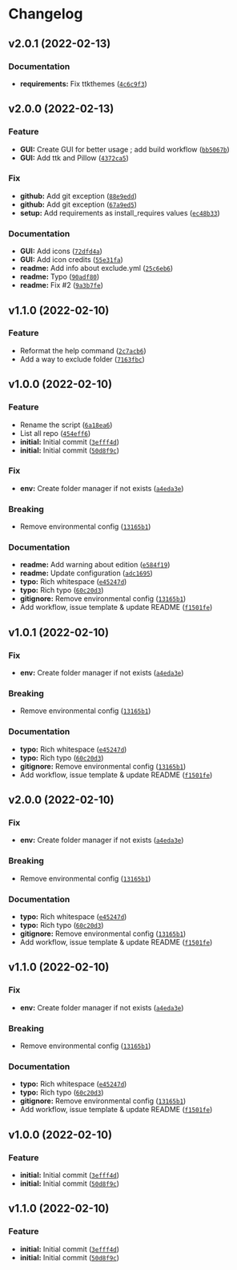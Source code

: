 # Changelog

<!--next-version-placeholder-->

## v2.0.1 (2022-02-13)
### Documentation
* **requirements:** Fix ttkthemes ([`4c6c9f3`](https://github.com/Mara-Li/Obsidian-Snippet-Manager/commit/4c6c9f34198b10949df22ed58c58284c2c57ddf1))

## v2.0.0 (2022-02-13)
### Feature
* **GUI:** Create GUI for better usage ; add build workflow ([`bb5067b`](https://github.com/Mara-Li/Obsidian-Snippet-Manager/commit/bb5067ba498b163e25aecd4655935dc07f76abf4))
* **GUI:** Add ttk and Pillow ([`4372ca5`](https://github.com/Mara-Li/Obsidian-Snippet-Manager/commit/4372ca5cca08b87fb3d92b01801c421440232a8d))

### Fix
* **github:** Add git exception ([`88e9edd`](https://github.com/Mara-Li/Obsidian-Snippet-Manager/commit/88e9edde2f6e83dbdb6ac495b5d47b4c38cc0812))
* **github:** Add git exception ([`67a9ed5`](https://github.com/Mara-Li/Obsidian-Snippet-Manager/commit/67a9ed53ed7bceb7be5559717cdb8b943d18e3ed))
* **setup:** Add requirements as install_requires values ([`ec48b33`](https://github.com/Mara-Li/Obsidian-Snippet-Manager/commit/ec48b33f13987eb818aed30762efa1b50aa90a1c))

### Documentation
* **GUI:** Add icons ([`72dfd4a`](https://github.com/Mara-Li/Obsidian-Snippet-Manager/commit/72dfd4acd69d2ee622946338fdbfd510bf5fd716))
* **GUI:** Add icon credits ([`55e31fa`](https://github.com/Mara-Li/Obsidian-Snippet-Manager/commit/55e31fa8172dbf74626b70ddaad0249ae5187d81))
* **readme:** Add info about exclude.yml ([`25c6eb6`](https://github.com/Mara-Li/Obsidian-Snippet-Manager/commit/25c6eb6a792dcec98ee0d253fb31f296a946e74d))
* **readme:** Typo ([`90adf80`](https://github.com/Mara-Li/Obsidian-Snippet-Manager/commit/90adf80ac53e0cfd64cc36c7f396a0c3d2cb0557))
* **readme:** Fix #2 ([`9a3b7fe`](https://github.com/Mara-Li/Obsidian-Snippet-Manager/commit/9a3b7feeaebea452877fe31936b5c17f2530f168))

## v1.1.0 (2022-02-10)
### Feature
* Reformat the help command ([`2c7acb6`](https://github.com/Mara-Li/Obsidian-Snippet-Manager/commit/2c7acb66b914b0fe439fa99892253b4927dc82c1))
* Add a way to exclude folder ([`7163fbc`](https://github.com/Mara-Li/Obsidian-Snippet-Manager/commit/7163fbc34b1a2f87f6382986dce216757761d37b))

## v1.0.0 (2022-02-10)
### Feature
* Rename the script ([`6a18ea6`](https://github.com/Mara-Li/Obsidian-Snippet-Manager/commit/6a18ea6189c0e4f211bf947935fb2e3f38216842))
* List all repo ([`454eff6`](https://github.com/Mara-Li/Obsidian-Snippet-Manager/commit/454eff6c149e581065a34447a8d7b637ba40ddb8))
* **initial:** Initial commit ([`3efff4d`](https://github.com/Mara-Li/Obsidian-Snippet-Manager/commit/3efff4dcae3d11e1b2f605655231ba1230c9c7a9))
* **initial:** Initial commit ([`50d8f9c`](https://github.com/Mara-Li/Obsidian-Snippet-Manager/commit/50d8f9cafd9ea959d5edc7d32b47617342515bf0))

### Fix
* **env:** Create folder manager if not exists ([`a4eda3e`](https://github.com/Mara-Li/Obsidian-Snippet-Manager/commit/a4eda3e98e9ef794b7fdb050bf85867b24c17170))

### Breaking
* Remove environmental config ([`13165b1`](https://github.com/Mara-Li/Obsidian-Snippet-Manager/commit/13165b10de4c1f598a69063b9d8b114df219dfc9))

### Documentation
* **readme:** Add warning about edition ([`e584f19`](https://github.com/Mara-Li/Obsidian-Snippet-Manager/commit/e584f1901a39f9df5a34d9e34bcff6de0fc16c5c))
* **readme:** Update configuration ([`adc1695`](https://github.com/Mara-Li/Obsidian-Snippet-Manager/commit/adc1695552e29b76d9e3b03cc674f77146ad4d97))
* **typo:** Rich whitespace ([`e45247d`](https://github.com/Mara-Li/Obsidian-Snippet-Manager/commit/e45247d49de0734512af9d6f6989b2b65cb63606))
* **typo:** Rich typo ([`60c20d3`](https://github.com/Mara-Li/Obsidian-Snippet-Manager/commit/60c20d3d769bca091c717ae595af5ae7025aecc2))
* **gitignore:** Remove environmental config ([`13165b1`](https://github.com/Mara-Li/Obsidian-Snippet-Manager/commit/13165b10de4c1f598a69063b9d8b114df219dfc9))
* Add workflow, issue template & update README ([`f1501fe`](https://github.com/Mara-Li/Obsidian-Snippet-Manager/commit/f1501fe8371c0702b14c25603260c5aafb9b2fee))

## v1.0.1 (2022-02-10)
### Fix
* **env:** Create folder manager if not exists ([`a4eda3e`](https://github.com/Mara-Li/Obsidian-Snippet-Manager/commit/a4eda3e98e9ef794b7fdb050bf85867b24c17170))

### Breaking
* Remove environmental config ([`13165b1`](https://github.com/Mara-Li/Obsidian-Snippet-Manager/commit/13165b10de4c1f598a69063b9d8b114df219dfc9))

### Documentation
* **typo:** Rich whitespace ([`e45247d`](https://github.com/Mara-Li/Obsidian-Snippet-Manager/commit/e45247d49de0734512af9d6f6989b2b65cb63606))
* **typo:** Rich typo ([`60c20d3`](https://github.com/Mara-Li/Obsidian-Snippet-Manager/commit/60c20d3d769bca091c717ae595af5ae7025aecc2))
* **gitignore:** Remove environmental config ([`13165b1`](https://github.com/Mara-Li/Obsidian-Snippet-Manager/commit/13165b10de4c1f598a69063b9d8b114df219dfc9))
* Add workflow, issue template & update README ([`f1501fe`](https://github.com/Mara-Li/Obsidian-Snippet-Manager/commit/f1501fe8371c0702b14c25603260c5aafb9b2fee))

## v2.0.0 (2022-02-10)
### Fix
* **env:** Create folder manager if not exists ([`a4eda3e`](https://github.com/Mara-Li/Obsidian-Snippet-Manager/commit/a4eda3e98e9ef794b7fdb050bf85867b24c17170))

### Breaking
* Remove environmental config ([`13165b1`](https://github.com/Mara-Li/Obsidian-Snippet-Manager/commit/13165b10de4c1f598a69063b9d8b114df219dfc9))

### Documentation
* **typo:** Rich whitespace ([`e45247d`](https://github.com/Mara-Li/Obsidian-Snippet-Manager/commit/e45247d49de0734512af9d6f6989b2b65cb63606))
* **typo:** Rich typo ([`60c20d3`](https://github.com/Mara-Li/Obsidian-Snippet-Manager/commit/60c20d3d769bca091c717ae595af5ae7025aecc2))
* **gitignore:** Remove environmental config ([`13165b1`](https://github.com/Mara-Li/Obsidian-Snippet-Manager/commit/13165b10de4c1f598a69063b9d8b114df219dfc9))
* Add workflow, issue template & update README ([`f1501fe`](https://github.com/Mara-Li/Obsidian-Snippet-Manager/commit/f1501fe8371c0702b14c25603260c5aafb9b2fee))

## v1.1.0 (2022-02-10)
### Fix
* **env:** Create folder manager if not exists ([`a4eda3e`](https://github.com/Mara-Li/Obsidian-Snippet-Manager/commit/a4eda3e98e9ef794b7fdb050bf85867b24c17170))

### Breaking
* Remove environmental config ([`13165b1`](https://github.com/Mara-Li/Obsidian-Snippet-Manager/commit/13165b10de4c1f598a69063b9d8b114df219dfc9))

### Documentation
* **typo:** Rich whitespace ([`e45247d`](https://github.com/Mara-Li/Obsidian-Snippet-Manager/commit/e45247d49de0734512af9d6f6989b2b65cb63606))
* **typo:** Rich typo ([`60c20d3`](https://github.com/Mara-Li/Obsidian-Snippet-Manager/commit/60c20d3d769bca091c717ae595af5ae7025aecc2))
* **gitignore:** Remove environmental config ([`13165b1`](https://github.com/Mara-Li/Obsidian-Snippet-Manager/commit/13165b10de4c1f598a69063b9d8b114df219dfc9))
* Add workflow, issue template & update README ([`f1501fe`](https://github.com/Mara-Li/Obsidian-Snippet-Manager/commit/f1501fe8371c0702b14c25603260c5aafb9b2fee))

## v1.0.0 (2022-02-10)
### Feature
* **initial:** Initial commit ([`3efff4d`](https://github.com/Mara-Li/Obsidian-Snippet-Manager/commit/3efff4dcae3d11e1b2f605655231ba1230c9c7a9))
* **initial:** Initial commit ([`50d8f9c`](https://github.com/Mara-Li/Obsidian-Snippet-Manager/commit/50d8f9cafd9ea959d5edc7d32b47617342515bf0))

## v1.1.0 (2022-02-10)
### Feature
* **initial:** Initial commit ([`3efff4d`](https://github.com/Mara-Li/Obsidian-Snippet-Manager/commit/3efff4dcae3d11e1b2f605655231ba1230c9c7a9))
* **initial:** Initial commit ([`50d8f9c`](https://github.com/Mara-Li/Obsidian-Snippet-Manager/commit/50d8f9cafd9ea959d5edc7d32b47617342515bf0))
